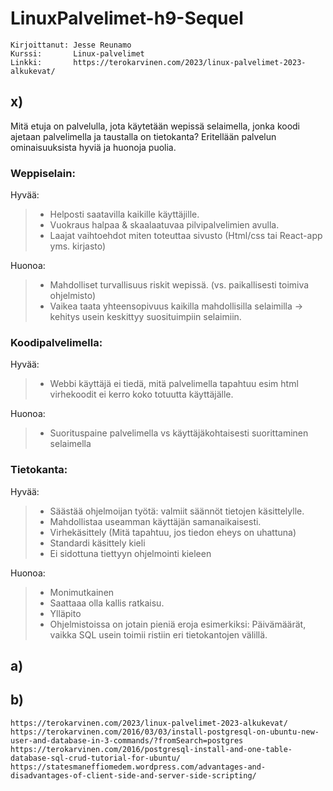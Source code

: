 # LinuxPalvelimet-h9-Sequel
    Kirjoittanut: Jesse Reunamo
    Kurssi:       Linux-palvelimet
    Linkki:       https://terokarvinen.com/2023/linux-palvelimet-2023-alkukevat/

## x)
Mitä etuja on palvelulla, jota käytetään wepissä selaimella, jonka koodi ajetaan palvelimella ja taustalla on tietokanta?
Eritellään palvelun ominaisuuksista hyviä ja huonoja puolia.
### Weppiselain:
Hyvää:
 > - Helposti saatavilla kaikille käyttäjille.
 > - Vuokraus halpaa & skaalaatuvaa pilvipalvelimien avulla.
 > - Laajat vaihtoehdot miten toteuttaa sivusto (Html/css tai React-app yms. kirjasto)
 
 Huonoa:
 > - Mahdolliset turvallisuus riskit wepissä. (vs. paikallisesti toimiva ohjelmisto)
 > - Vaikea taata yhteensopivuus kaikilla mahdollisilla selaimilla -> kehitys usein keskittyy suosituimpiin selaimiin.
### Koodipalvelimella:
Hyvää:
 > - Webbi käyttäjä ei tiedä, mitä palvelimella tapahtuu esim html virhekoodit ei kerro koko totuutta käyttäjälle.
 
 Huonoa:
 > - Suorituspaine palvelimella vs käyttäjäkohtaisesti suorittaminen selaimella
### Tietokanta:
Hyvää:
 > - Säästää ohjelmoijan työtä: valmiit säännöt tietojen käsittelylle.
 > - Mahdollistaa useamman käyttäjän samanaikaisesti.
 > - Virhekäsittely (Mitä tapahtuu, jos tiedon eheys on uhattuna)
 > - Standardi käsittely kieli 
 > - Ei sidottuna tiettyyn ohjelmointi kieleen
 
 Huonoa:
 > - Monimutkainen
 > - Saattaaa olla kallis ratkaisu.
 > - Ylläpito
 > - Ohjelmistoissa on jotain pieniä eroja esimerkiksi: Päivämäärät, vaikka SQL usein toimii ristiin eri tietokantojen välillä.
 
## a)


## b)



    https://terokarvinen.com/2023/linux-palvelimet-2023-alkukevat/
    https://terokarvinen.com/2016/03/03/install-postgresql-on-ubuntu-new-user-and-database-in-3-commands/?fromSearch=postgres
    https://terokarvinen.com/2016/postgresql-install-and-one-table-database-sql-crud-tutorial-for-ubuntu/
    https://statesmaneffiomedem.wordpress.com/advantages-and-disadvantages-of-client-side-and-server-side-scripting/
    
